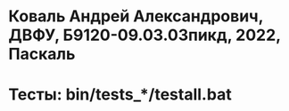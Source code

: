 # Коваль Андрей Александрович, ДВФУ, Б9120-09.03.03пикд, 2022, Паскаль
# Тесты: bin/tests_*/testall.bat
